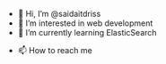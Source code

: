 - 👋 Hi, I’m @saidaitdriss
- 👀 I’m interested in web development
- 🌱 I’m currently learning ElasticSearch
<!--- 💞️ I’m looking to collaborate on ... --->
- 📫 How to reach me 

<!---
saidaitdriss/saidaitdriss is a ✨ special ✨ repository because its `README.md` (this file) appears on your GitHub profile.
You can click the Preview link to take a look at your changes.
--->
